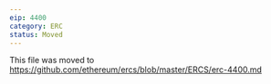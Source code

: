 ```yaml
---
eip: 4400
category: ERC
status: Moved
---
```


This file was moved to https://github.com/ethereum/ercs/blob/master/ERCS/erc-4400.md
